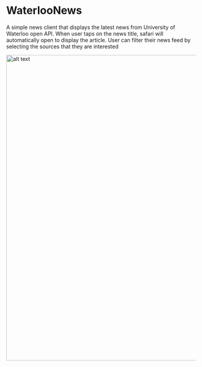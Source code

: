 # WaterlooNews

A simple news client that displays the latest news from University of Waterloo open API. When user taps on the news title, safari will automatically open to display the article. User can filter their news feed by selecting the sources that they are interested

<img src="https://raw.githubusercontent.com/PhlipIV/WaterlooNews/master/ScreenShots/screenshot.png" alt="alt text" width="1824" height="810">
